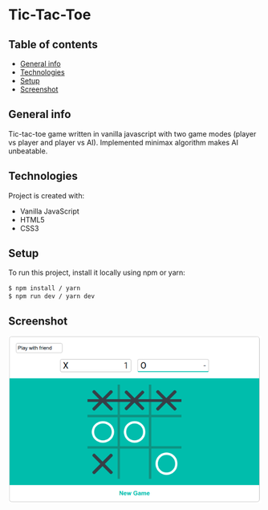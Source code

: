 # Tic-Tac-Toe

## Table of contents

- [General info](#general-info)
- [Technologies](#tenchnologies)
- [Setup](#setup)
- [Screenshot](#screenshot)

## General info

Tic-tac-toe game written in vanilla javascript with two game modes (player vs player and player vs AI). Implemented minimax algorithm makes AI unbeatable.

## Technologies

Project is created with:

- Vanilla JavaScript
- HTML5
- CSS3

## Setup

To run this project, install it locally using npm or yarn:

```
$ npm install / yarn
$ npm run dev / yarn dev
```

## Screenshot

![image](./screenshots/ss.png)

